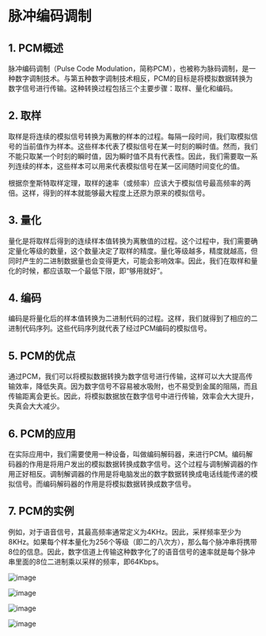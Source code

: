 # 脉冲编码调制

## 1. PCM概述
脉冲编码调制（Pulse Code Modulation，简称PCM），也被称为脉码调制，是一种数字调制技术。与第五种数字调制技术相反，PCM的目标是将模拟数据转换为数字信号进行传输。这种转换过程包括三个主要步骤：取样、量化和编码。

## 2. 取样
取样是将连续的模拟信号转换为离散的样本的过程。每隔一段时间，我们取模拟信号的当前值作为样本。这些样本代表了模拟信号在某一时刻的瞬时值。然而，我们不能只取某一个时刻的瞬时值，因为瞬时值不具有代表性。因此，我们需要取一系列连续的样本，这些样本可以用来代表模拟信号在某一区间随时间变化的值。

根据奈奎斯特取样定理，取样的速率（或频率）应该大于模拟信号最高频率的两倍。这样，得到的样本就能够最大程度上还原为原来的模拟信号。

## 3. 量化
量化是将取样后得到的连续样本值转换为离散值的过程。这个过程中，我们需要确定量化等级的数量，这个数量决定了取样的精度。量化等级越多，精度就越高，但同时产生的二进制数据量也会变得更大，可能会影响效率。因此，我们在取样和量化的时候，都应该取一个最低下限，即“够用就好”。

## 4. 编码
编码是将量化后的样本值转换为二进制代码的过程。这样，我们就得到了相应的二进制代码序列。这些代码序列就代表了经过PCM编码的模拟信号。

## 5. PCM的优点
通过PCM，我们可以将模拟数据转换为数字信号进行传输，这样可以大大提高传输效率，降低失真。因为数字信号不容易被水吸附，也不易受到金属的阻隔，而且传输距离会更长。因此，将模拟数据放在数字信号中进行传输，效率会大大提升，失真会大大减少。

## 6. PCM的应用
在实际应用中，我们需要使用一种设备，叫做编码解码器，来进行PCM。编码解码器的作用是将用户发出的模拟数据转换成数字信号。这个过程与调制解调器的作用正好相反。调制解调器的作用是将电脑发出的数字数据转换成电话线能传递的模拟信号。而编码解码器的作用是将模拟数据转换成数字信号。

## 7. PCM的实例
例如，对于语音信号，其最高频率通常定义为4KHz。因此，采样频率至少为8KHz。如果每个样本量化为256个等级（即二的八次方），那么每个脉冲串将携带8位的信息。因此，数字信道上传输这种数字化了的语音信号的速率就是每个脉冲串里面的8位二进制乘以采样的频率，即64Kbps。

![image](https://github.com/anna-symington/web-engineering/assets/160561460/a2370436-d25f-4529-8f2c-d1aac91c91bf)

![image](https://github.com/anna-symington/web-engineering/assets/160561460/d10cbb65-85a2-4b50-88ae-88830ef91c9b)

![image](https://github.com/anna-symington/web-engineering/assets/160561460/e1ab5015-77f4-4a32-ba95-cc092570953c)

![image](https://github.com/anna-symington/web-engineering/assets/160561460/957f5d0f-bb81-454b-94f6-b05541de07cd)
